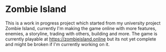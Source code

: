 # Zombie Island

This is a work in progress project which started from my university project Zombie Island, currently I'm making the game online with more features, enemies, a storyline, trading with others, building and more.
The game is currently playable at https://zombieisland.online but its not yet complete and might be broken if I'm currently working on it.
